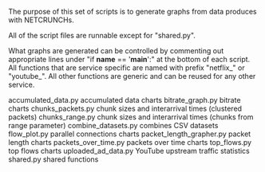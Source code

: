 The purpose of this set of scripts is to generate graphs from data produces with NETCRUNCHs. 

All of the script files are runnable except for "shared.py".

What graphs are generated can be controlled by commenting out appropriate lines under
"if __name__ == '__main__':" at the bottom of each script. All functions that are service
specific are named with prefix "netflix_" or "youtube_". All other functions are generic
and can be reused for any other service. 


accumulated_data.py         accumulated data charts
bitrate_graph.py            bitrate charts
chunks_packets.py           chunk sizes and interarrival times (clustered packets)
chunks_range.py             chunk sizes and interarrival times (chunks from range parameter)
combine_datasets.py         combines CSV datasets
flow_plot.py                parallel connections charts
packet_length_grapher.py    packet length charts
packets_over_time.py        packets over time charts
top_flows.py                top flows charts
uploaded_ad_data.py         YouTube upstream traffic statistics
shared.py                   shared functions

